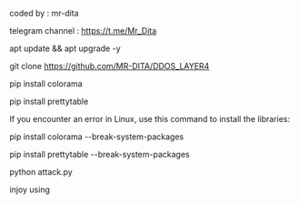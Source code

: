 coded by : mr-dita




telegram channel : https://t.me/Mr_Dita


apt update && apt upgrade -y


git clone https://github.com/MR-DITA/DDOS_LAYER4

pip install colorama



pip install prettytable 


If you encounter an error in Linux, use this command to install the libraries: 


pip install colorama --break-system-packages


pip install prettytable --break-system-packages


python attack.py


injoy using 

